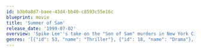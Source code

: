 ```yaml
---
id: b3b0a8d7-baee-43d4-bb40-c8593c55e16c
blueprint: movie
title: 'Summer of Sam'
release_date: '1999-07-02'
overview: 'Spike Lee''s take on the "Son of Sam" murders in New York City during the summer of 1977 centering on the residents of an Italian-American South Bronx neighborhood who live in fear and distrust of one another.'
genres: '[{"id": 53, "name": "Thriller"}, {"id": 18, "name": "Drama"}, {"id": 80, "name": "Crime"}, {"id": 10749, "name": "Romance"}]'
---
```

